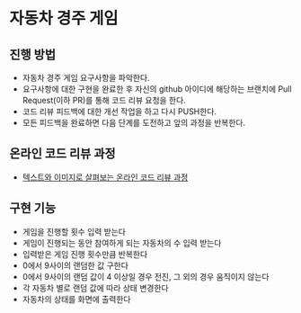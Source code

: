 # 자동차 경주 게임
## 진행 방법
* 자동차 경주 게임 요구사항을 파악한다.
* 요구사항에 대한 구현을 완료한 후 자신의 github 아이디에 해당하는 브랜치에 Pull Request(이하 PR)를 통해 코드 리뷰 요청을 한다.
* 코드 리뷰 피드백에 대한 개선 작업을 하고 다시 PUSH한다.
* 모든 피드백을 완료하면 다음 단계를 도전하고 앞의 과정을 반복한다.

## 온라인 코드 리뷰 과정
* [텍스트와 이미지로 살펴보는 온라인 코드 리뷰 과정](https://github.com/next-step/nextstep-docs/tree/master/codereview)

## 구현 기능
* 게임을 진행할 횟수 입력 받는다
* 게임이 진행되는 동안 참여하게 되는 자동차의 수 입력 받는다
* 입력받은 게임 진행 횟수만큼 반복한다
* 0에서 9사이의 랜덤한 값 구한다
* 0에서 9사이의 랜덤 값이 4 이상일 경우 전진, 그 외의 경우 움직이지 않는다
* 각 자동차 별로 랜덤 값에 따라 상태 변경한다
* 자동차의 상태를 화면에 출력한다